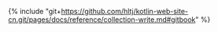 {% include "git+https://github.com/hltj/kotlin-web-site-cn.git/pages/docs/reference/collection-write.md#gitbook" %}
